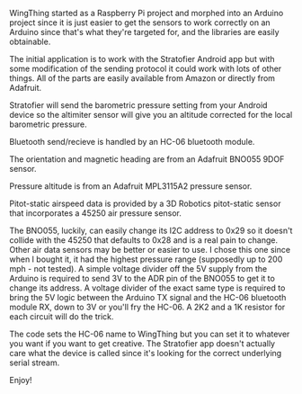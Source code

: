 WingThing started as a Raspberry Pi project and morphed into an Arduino project since it is just easier to get the sensors to work correctly on an Arduino since that's what they're targeted for, and the libraries are easily obtainable.

The initial application is to work with the Stratofier Android app but with some modification of the sending protocol it could work with lots of other things.  All of the parts are easily available from Amazon or directly from Adafruit.

Stratofier will send the barometric pressure setting from your Android device so the altimiter sensor will give you an altitude corrected for the local barometric pressure.

Bluetooth send/recieve is handled by an HC-06 bluetooth module.

The orientation and magnetic heading are from an Adafruit BNO055 9DOF sensor.

Pressure altitude is from an Adafruit MPL3115A2 pressure sensor.

Pitot-static airspeed data is provided by a 3D Robotics pitot-static sensor that incorporates a 45250 air pressure sensor.

The BNO055, luckily, can easily change its I2C address to 0x29 so it doesn't collide with the 45250 that defaults to 0x28 and is a real pain to change.  Other air data sensors may be better or easier to use.  I chose this one since when I bought it, it had the highest pressure range (supposedly up to 200 mph - not tested).  A simple voltage divider off the 5V supply from the Arduino is required to send 3V to the ADR pin of the BNO055 to get it to change its address.  A voltage divider of the exact same type is required to bring the 5V logic between the Arduino TX signal and the HC-06 bluetooth module RX, down to 3V or you'll fry the HC-06.  A 2K2 and a 1K resistor for each circuit will do the trick.

The code sets the HC-06 name to WingThing but you can set it to whatever you want if you want to get creative.  The Stratofier app doesn't actually care what the device is called since it's looking for the correct underlying serial stream.

Enjoy!
